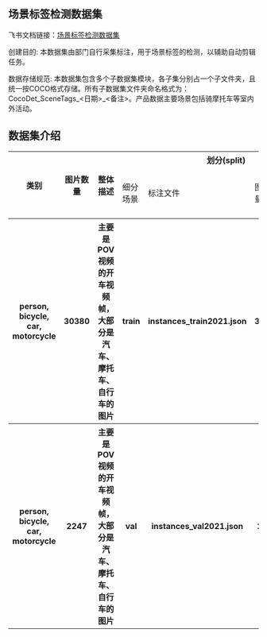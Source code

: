 
## 场景标签检测数据集
飞书文档链接：[场景标签检测数据集 ](https://arashivision.feishu.cn/wiki/wikcnqFkAhoW5JTwdp28bSiM1Pe)  


创建目的: 本数据集由部门自行采集标注，用于场景标签的检测，以辅助自动剪辑任务。

数据存储规范: 本数据集包含多个子数据集模块，各子集分别占一个子文件夹，且统一按COCO格式存储。所有子数据集文件夹命名格式为：CocoDet_SceneTags_<日期>_<备注>。产品数据主要场景包括骑摩托车等室内外活动。

## 数据集介绍

<table>
    <tr>
        <th rowspan="2"> 类别 </th> 
        <th rowspan="2"> 图片数量 </th> 
        <th rowspan="2"> 整体描述 </th> 
        <th colspan="5"> 划分(split) </th>  
    </tr>
    <tr> 
        <td> 细分场景 </td>
        <td> 标注文件 </td>
        <td> 图片数量 </td>
        <td> 检测框数量 </td>
        <td> 细分描述 </td>
    </tr>
    <tr> 
        <th> person, bicycle, car, motorcycle  </th>  
        <th> 30380 </th> 
        <th> 主要是POV视频的开车视频帧，大部分是汽车、摩托车、自行车的图片  </th> 
        <th> train  </th> 
        <th> instances_train2021.json  </th>  
        <th> 30380 </th> 
        <th> 84703 </th> 
        <th> 全部训练样本  </th>   
    </tr>
    <tr> 
        <th> person, bicycle, car, motorcycle  </th>  
        <th> 2247 </th> 
        <th> 主要是POV视频的开车视频帧，大部分是汽车、摩托车、自行车的图片  </th> 
        <th> val  </th> 
        <th> instances_val2021.json  </th>  
        <th> 2247 </th> 
        <th> 6492 </th> 
        <th> 用于检查端侧掉点情况的测试样本  </th>   
    </tr>
</table>
